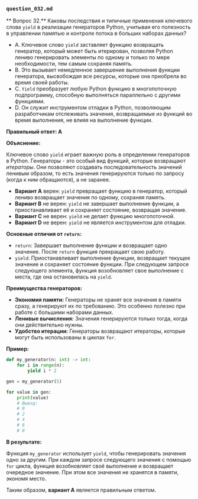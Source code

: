 ### `question_032.md`

** Вопрос 32.** Каковы последствия и типичные применения ключевого слова `yield` в реализации генераторов Python, учитывая его полезность в управлении памятью и контроле потока в больших наборах данных?

- A. Ключевое слово `yield` заставляет функцию возвращать генератор, который может быть итерирован, позволяя Python лениво генерировать элементы по одному и только по мере необходимости, тем самым сохраняя память.
- B. Это вызывает немедленное завершение выполнения функции генератора, высвобождая все ресурсы, которые она приобрела во время своей работы.
- C. `Yield` преобразует любую Python функцию в многопоточную подпрограмму, способную выполняться параллельно с другими функциями.
- D. Он служит инструментом отладки в Python, позволяющим разработчикам отслеживать значения, возвращаемые из функций во время выполнения, не влияя на выполнение функции.

**Правильный ответ: A**

**Объяснение:**

Ключевое слово `yield` играет важную роль в определении генераторов в Python. Генераторы - это особый вид функций, которые возвращают *итераторы*. Они позволяют создавать последовательность значений ленивым образом, то есть значения генерируются только по запросу (когда к ним обращаются), а не заранее.

*   **Вариант A** верен: `yield` превращает функцию в генератор, который лениво возвращает значения по одному, сохраняя память.
*   **Вариант B** не верен: `yield` не завершает выполнение функции, а приостанавливает её и сохраняет состояние, возвращая значение.
*   **Вариант C** не верен: `yield` не делает функцию многопоточной.
*   **Вариант D** не верен: `yield` не является инструментом для отладки.

**Основные отличия от `return`:**

*   `return`:  Завершает выполнение функции и возвращает одно значение. После `return` функция прекращает свою работу.
*   `yield`:  Приостанавливает выполнение функции, возвращает текущее значение и сохраняет состояние функции. При следующем запросе следующего элемента, функция возобновляет свое выполнение с места, где она остановилась на `yield`.

**Преимущества генераторов:**

*   **Экономия памяти:** Генераторы не хранят все значения в памяти сразу, а генерируют их по требованию. Это особенно полезно при работе с большими наборами данных.
*   **Ленивые вычисления:** Значения генерируются только тогда, когда они действительно нужны.
*   **Удобство итерации:** Генераторы возвращают итераторы, которые могут быть использованы в циклах `for`.

**Пример:**

```python
def my_generator(n: int) -> int:
    for i in range(n):
        yield i * 2

gen = my_generator(5)

for value in gen:
    print(value)
    # Вывод:
    # 0
    # 2
    # 4
    # 6
    # 8
```

**В результате:**

Функция `my_generator` использует `yield`, чтобы генерировать значения одно за другим. При каждом запросе следующего значения с помощью `for` цикла, функция возобновляет своё выполнение и возвращает очередное значение. При этом все значения не хранятся в памяти, экономя место.

Таким образом, **вариант A** является правильным ответом.
